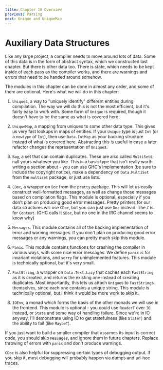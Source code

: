 ```yaml
---
title: Chapter 10 Overview
previous: Parsing
next: Unique and UniqueMap
---
```

# Auxiliary Data Structures
Like any large project, a compiler needs to move around lots of data. Some of this data is in the form of abstract syntax, which we constructed last chapter. But there is other data too. There is state, which needs to be kept inside of each pass as the compiler works, and there are warnings and errors that need to be handed around somehow.

The modules in this chapter can be done in almost any order, and some of them are optional. Here's what we will do in this chapter:

1. `Unique`s, a way to "uniquely identify" different entities during compilation. The way we will do this is not the most efficient, but it's fairly easy to work with. Some form of `Unique` is required, though it doesn't have to be the same as what is covered here.

2. `UniqueMap`, a mapping from uniques to some other data type. This gives us very fast lookups in maps of entities. If your `Unique` type is just `Int` (or a `newtype` of `Int`), then use `Data.IntMap` as your backing structure instead of what is covered here. Abstracting this is useful in case a later refactor changes the representation of `Unique`s.

3. `Bag`, a set that can contain duplicates. These are also called `MultiSet`s, call yours whatever you like. This is a basic type that isn't really worth writing a section about - you can use GHC's implementation (be sure to include the copyright notice), make a dependency on `Data.MultiSet` from the `multiset` package, or just use lists.

4. `CDoc`, a wrapper on `Doc` from the `pretty` package. This will let us easily construct well-formatted messages, as well as change those messages based on compilation flags. This module is optional, especially if you don't plan on producing good error messages. Pretty printers for our data structures will use `CDoc`, but you can just use `Doc` instead. The `C` is for `Context`. (GHC calls it `SDoc`, but no one in the IRC channel seems to know why)

5. `Messages`. This module contains all of the backing implementation of error and warning messages. If you don't plan on producing good error messages or any warnings, you can pretty much skip this module.

6. `Panic`. This module contains functions for crashing the compiler in various ways, with some nice error messages. We define `panic` is for invariant violations, and `sorry` for unimplemented features. This module is technically optional, but it's very small.

7. `FastString`, a wrapper on `Data.Text.Lazy` that caches each `FastString` as it is created, and returns the existing one instead of creating duplicates. Most importantly, this lets us attach `Unique`s to `FastString`s themselves, since each one contains a unique string. This module is technically optional, but I think it would be more work to skip it.

8. `IOEnv`, a monad which forms the basis of the other monads we will use in the frontend. This module is optional - you could use `ReaderT` over `IO` instead, or `State` and some way of handling failure. Since we're in IO anyway, I'll demonstrate using IO to get statefulness (like `StateT`) and the ability to fail (like `MaybeT`).

If you just want to build a smaller compiler that assumes its input is correct code, you should skip `Messages`, and ignore them in future chapters. Replace throwing of errors with `panic` and don't produce warnings.

`CDoc` is also helpful for suppressing certain types of debugging output. If you skip it, most debugging will probably happen via dumps and ad-hoc traces.
<!--stackedit_data:
eyJoaXN0b3J5IjpbMTMzMzQ3Njg0NV19
-->